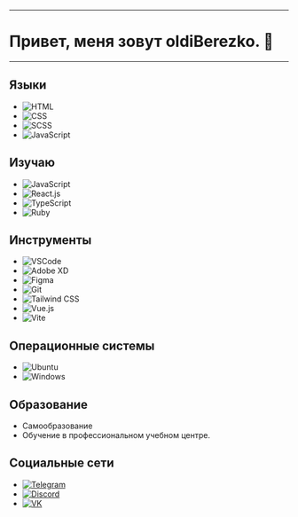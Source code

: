 
---
# Привет, меня зовут oldiBerezko. 👋
---
## Языки
- ![HTML](https://img.shields.io/badge/-HTML-000000?style=for-the-badge&logo=html5&logoColor=white)
- ![CSS](https://img.shields.io/badge/-CSS-000000?style=for-the-badge&logo=css3&logoColor=white)
- ![SCSS](https://img.shields.io/badge/-SCSS-000000?style=for-the-badge&logo=SCSS&logoColor=white)
- ![JavaScript](https://img.shields.io/badge/-JavaScript-000000?style=for-the-badge&logo=javascript&logoColor=white)



## Изучаю
- ![JavaScript](https://img.shields.io/badge/-JavaScript-000000?style=for-the-badge&logo=javascript&logoColor=white)
- ![React.js](https://img.shields.io/badge/-React.js-000000?style=for-the-badge&logo=react&logoColor=white)
- ![TypeScript](https://img.shields.io/badge/-TypeScript-000000?style=for-the-badge&logo=typescript&logoColor=white)
- ![Ruby](https://img.shields.io/badge/-Ruby-000000?style=for-the-badge&logo=Ruby&logoColor=white)




## Инструменты 
- ![VSCode](https://img.shields.io/badge/-VSCode-000000?style=for-the-badge&logo=visual-studio-code&logoColor=white)
- ![Adobe XD](https://img.shields.io/badge/-Adobe%20XD-000000?style=for-the-badge&logo=adobe-xd&logoColor=white)
- ![Figma](https://img.shields.io/badge/-Figma-000000?style=for-the-badge&logo=figma&logoColor=white)
- ![Git](https://img.shields.io/badge/-Git-000000?style=for-the-badge&logo=git&logoColor=white)
- ![Tailwind CSS](https://img.shields.io/badge/-Tailwind%20CSS-000000?style=for-the-badge&logo=tailwind-css&logoColor=white)
- ![Vue.js](https://img.shields.io/badge/-Vue.js-000000?style=for-the-badge&logo=vue.js&logoColor=white)
- ![Vite](https://img.shields.io/badge/-Vite-000000?style=for-the-badge&logo=vite&logoColor=white)


## Операционные системы
- ![Ubuntu](https://img.shields.io/badge/-Ubuntu-000000?style=for-the-badge&logo=ubuntu&logoColor=white)
- ![Windows](https://img.shields.io/badge/-Windows-000000?style=for-the-badge&logo=windows&logoColor=white)

## Образование
- Самообразование
- Обучение в профессиональном учебном центре.



## Социальные сети
- [![Telegram](https://img.shields.io/badge/-Telegram-000000?style=for-the-badge&logo=telegram)](https://t.me/berezko)
- [![Discord](https://img.shields.io/badge/-Discord-000000?style=for-the-badge&logo=discord)](https://discord.com/users/oldiberezko)
- [![VK](https://img.shields.io/badge/-VK-000000?style=for-the-badge&logo=vk)](https://vk.com/oldiberezko)
